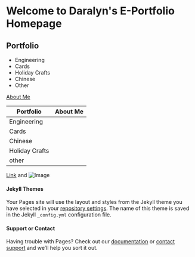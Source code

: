 # Welcome to Daralyn's E-Portfolio Homepage

## Portfolio
- Engineering              
- Cards
- Holiday Crafts
- Chinese
- Other

[About Me](https://github.com/daralyn/daralyn.github.io/projects/1#column-2869335)

| Portfolio     | About Me     |
| ------------- |-------------:|
| Engineering      | |
| Cards      |      |
| Chinese  |      |
| Holiday Crafts |
| other|

[Link](url) and ![Image](src)

#### Jekyll Themes
Your Pages site will use the layout and styles from the Jekyll theme you have selected in your [repository settings](https://github.com/daralyn/daralyn.github.io/settings). The name of this theme is saved in the Jekyll `_config.yml` configuration file.
#### Support or Contact
Having trouble with Pages? Check out our [documentation](https://help.github.com/categories/github-pages-basics/) or [contact support](https://github.com/contact) and we’ll help you sort it out.
